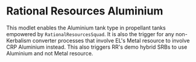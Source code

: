 # Rational Resources Aluminium
This modlet enables the Aluminium tank type in propellant tanks empowered by `RationalResourcesSquad`. It is also the trigger for any non-Kerbalism converter processes that involve EL's Metal resource to involve CRP Aluminium instead. This also triggers RR's demo hybrid SRBs to use Aluminium and not Metal resource.